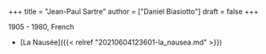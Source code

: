+++
title = "Jean-Paul Sartre"
author = ["Daniel Biasiotto"]
draft = false
+++

1905 - 1980, French

-   [La Nausée]({{< relref "20210604123601-la_nausea.md" >}})
